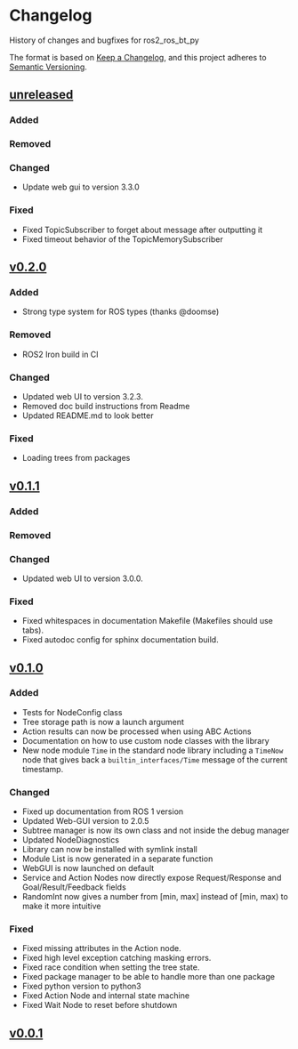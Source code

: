 # Changelog

History of changes and bugfixes for ros2_ros_bt_py

The format is based on [Keep a Changelog](https://keepachangelog.com/en/1.1.0/),
and this project adheres to [Semantic Versioning](https://semver.org/spec/v2.0.0.html).

## [unreleased]

### Added

### Removed

### Changed

* Update web gui to version 3.3.0

### Fixed

* Fixed TopicSubscriber to forget about message after outputting it
* Fixed timeout behavior of the TopicMemorySubscriber

[unreleased]: https://github.com/fzi-forschungszentrum-informatik/ros2_ros_bt_py/compare/v0.2.0...main

## [v0.2.0]

### Added

* Strong type system for ROS types (thanks @doomse)

### Removed

* ROS2 Iron build in CI

### Changed

* Updated web UI to version 3.2.3.
* Removed doc build instructions from Readme
* Updated README.md to look better

### Fixed

* Loading trees from packages

[v0.2.0]: https://github.com/fzi-forschungszentrum-informatik/ros2_ros_bt_py/compare/v0.1.1...v0.2.0

## [v0.1.1]

### Added

### Removed

### Changed

* Updated web UI to version 3.0.0.

### Fixed

* Fixed whitespaces in documentation Makefile (Makefiles should use tabs).
* Fixed autodoc config for sphinx documentation build.

[v0.1.1]: https://github.com/fzi-forschungszentrum-informatik/ros2_ros_bt_py/compare/v0.1.0...v0.1.1

## [v0.1.0]

### Added

* Tests for NodeConfig class
* Tree storage path is now a launch argument
* Action results can now be processed when using ABC Actions
* Documentation on how to use custom node classes with the library
* New node module `Time` in the standard node library including a `TimeNow` node that gives back a
  `builtin_interfaces/Time` message of the current timestamp.

### Changed

* Fixed up documentation from ROS 1 version
* Updated Web-GUI version to 2.0.5
* Subtree manager is now its own class and not inside the debug manager
* Updated NodeDiagnostics
* Library can now be installed with symlink install
* Module List is now generated in a separate function
* WebGUI is now launched on default
* Service and Action Nodes now directly expose Request/Response and Goal/Result/Feedback fields
* RandomInt now gives a number from [min, max] instead of [min, max) to make it more intuitive

### Fixed

* Fixed missing attributes in the Action node.
* Fixed high level exception catching masking errors.
* Fixed race condition when setting the tree state.
* Fixed package manager to be able to handle more than one package
* Fixed python version to python3
* Fixed Action Node and internal state machine
* Fixed Wait Node to reset before shutdown

[v0.1.0]: https://github.com/fzi-forschungszentrum-informatik/ros2_ros_bt_py/compare/v0.0.1...v0.1.0

## [v0.0.1]

[v0.0.1]: https://github.com/fzi-forschungszentrum-informatik/ros2_ros_bt_py/releases/tag/v0.0.1

<!---
## [vx.x.x] - YYYY-MM-DD

### Added

- Put all Additions to the repository in here

### Changed

- Put all Changes in existing functionality here

### Deprecated

- Put all soon-to-be removed features here

### Removed

- Put all removed features here

### Fixed

- Put bugfixes here

[vx.x.x]: https://github.com/fzi-forschungszentrum-informatik/ros2_ros_bt_py/compare/OLDTAG...NEWTAG
-->
